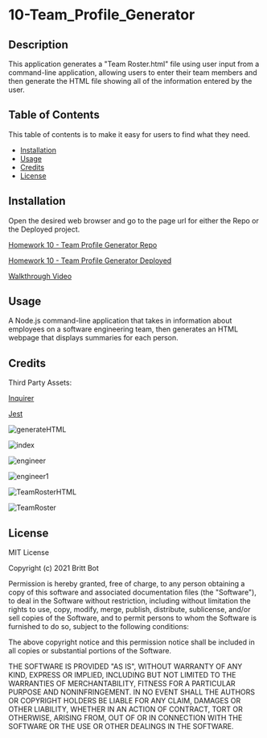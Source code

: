 # 10-Team_Profile_Generator
## Description 

This application generates a "Team Roster.html" file using user input from a command-line application, allowing users to enter their team members and then generate the HTML file showing all of the information entered by the user.


## Table of Contents 

This table of contents is to make it easy for users to find what they need.

* [Installation](#installation)
* [Usage](#usage)
* [Credits](#credits)
* [License](#license)


## Installation

Open the desired web browser and go to the page url for either the Repo or the Deployed project.

[Homework 10 - Team Profile Generator Repo](https://github.com/britt-bot/10-Team_Profile_Generator)

[Homework 10 - Team Profile Generator Deployed](https://britt-bot.github.io/10-Team_Profile_Generator/)

[Walkthrough Video](https://drive.google.com/file/d/1a6XhG4uplXMxuT0Yn8PvJqfx1ZW4hXQr/view?usp=sharing)


## Usage 

A Node.js command-line application that takes in information about employees on a software engineering team, then generates an HTML webpage that displays summaries for each person.


## Credits

Third Party Assets:

[Inquirer](https://www.npmjs.com/package/inquirer)

[Jest](https://www.npmjs.com/package/jest)

![generateHTML](https://user-images.githubusercontent.com/77466708/115482178-b46c3200-a213-11eb-9c9d-5ca3d8d38f84.png)

![index](https://user-images.githubusercontent.com/77466708/115482179-b504c880-a213-11eb-9b4d-ca6b59236f95.png)

![engineer](https://user-images.githubusercontent.com/77466708/115482180-b504c880-a213-11eb-853a-98b8b6daff03.png)

![engineer1](https://user-images.githubusercontent.com/77466708/115482181-b504c880-a213-11eb-9621-dbb295a89a07.png)

![TeamRosterHTML](https://user-images.githubusercontent.com/77466708/115482182-b59d5f00-a213-11eb-98ea-bac98189dfce.png)

![TeamRoster](https://user-images.githubusercontent.com/77466708/115482183-b59d5f00-a213-11eb-90fb-1f150e57e180.png)


## License

MIT License

Copyright (c) 2021 Britt Bot

Permission is hereby granted, free of charge, to any person obtaining a copy
of this software and associated documentation files (the "Software"), to deal
in the Software without restriction, including without limitation the rights
to use, copy, modify, merge, publish, distribute, sublicense, and/or sell
copies of the Software, and to permit persons to whom the Software is
furnished to do so, subject to the following conditions:

The above copyright notice and this permission notice shall be included in all
copies or substantial portions of the Software.

THE SOFTWARE IS PROVIDED "AS IS", WITHOUT WARRANTY OF ANY KIND, EXPRESS OR
IMPLIED, INCLUDING BUT NOT LIMITED TO THE WARRANTIES OF MERCHANTABILITY,
FITNESS FOR A PARTICULAR PURPOSE AND NONINFRINGEMENT. IN NO EVENT SHALL THE
AUTHORS OR COPYRIGHT HOLDERS BE LIABLE FOR ANY CLAIM, DAMAGES OR OTHER
LIABILITY, WHETHER IN AN ACTION OF CONTRACT, TORT OR OTHERWISE, ARISING FROM,
OUT OF OR IN CONNECTION WITH THE SOFTWARE OR THE USE OR OTHER DEALINGS IN THE
SOFTWARE.
